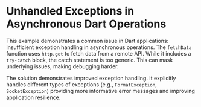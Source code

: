 # Unhandled Exceptions in Asynchronous Dart Operations

This example demonstrates a common issue in Dart applications: insufficient exception handling in asynchronous operations.  The `fetchData` function uses `http.get` to fetch data from a remote API.  While it includes a `try-catch` block, the catch statement is too generic. This can mask underlying issues, making debugging harder.

The solution demonstrates improved exception handling.  It explicitly handles different types of exceptions (e.g., `FormatException`, `SocketException`) providing more informative error messages and improving application resilience.